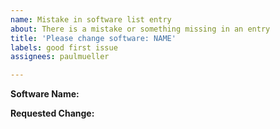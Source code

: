 ```yaml
---
name: Mistake in software list entry
about: There is a mistake or something missing in an entry
title: 'Please change software: NAME'
labels: good first issue
assignees: paulmueller

---
```


**Software Name:** 

**Requested Change:**
